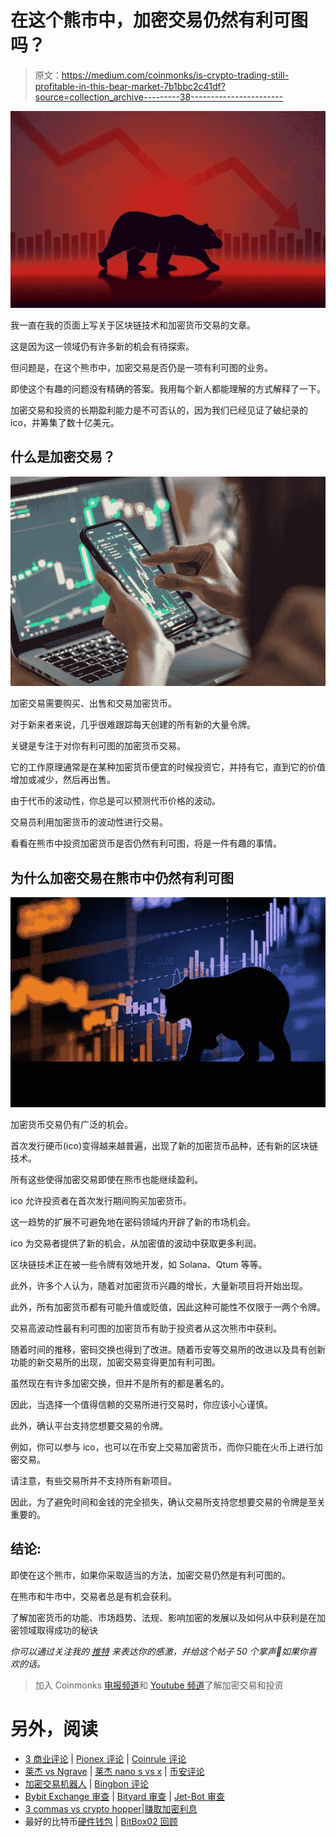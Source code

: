 # 在这个熊市中，加密交易仍然有利可图吗？

> 原文：<https://medium.com/coinmonks/is-crypto-trading-still-profitable-in-this-bear-market-7b1bbc2c41df?source=collection_archive---------38----------------------->

![](img/902ea88f638d3bc6b4deff8f2c4c9629.png)

我一直在我的页面上写关于区块链技术和加密货币交易的文章。

这是因为这一领域仍有许多新的机会有待探索。

但问题是，在这个熊市中，加密交易是否仍是一项有利可图的业务。

即使这个有趣的问题没有精确的答案。我用每个新人都能理解的方式解释了一下。

加密交易和投资的长期盈利能力是不可否认的，因为我们已经见证了破纪录的 ico，并筹集了数十亿美元。

## 什么是加密交易？

![](img/0740621e394c6af1c43bb5e0f964ff9a.png)

加密交易需要购买、出售和交易加密货币。

对于新来者来说，几乎很难跟踪每天创建的所有新的大量令牌。

关键是专注于对你有利可图的加密货币交易。

它的工作原理通常是在某种加密货币便宜的时候投资它，并持有它，直到它的价值增加或减少，然后再出售。

由于代币的波动性，你总是可以预测代币价格的波动。

交易员利用加密货币的波动性进行交易。

看看在熊市中投资加密货币是否仍然有利可图，将是一件有趣的事情。

## 为什么加密交易在熊市中仍然有利可图

![](img/e8544cdc4378a3f5b75c4a83113bbb3a.png)

加密货币交易仍有广泛的机会。

首次发行硬币(ico)变得越来越普遍，出现了新的加密货币品种，还有新的区块链技术。

所有这些使得加密交易即使在熊市也能继续盈利。

ico 允许投资者在首次发行期间购买加密货币。

这一趋势的扩展不可避免地在密码领域内开辟了新的市场机会。

ico 为交易者提供了新的机会，从加密值的波动中获取更多利润。

区块链技术正在被一些令牌有效地开发，如 Solana、Qtum 等等。

此外，许多个人认为，随着对加密货币兴趣的增长，大量新项目将开始出现。

此外，所有加密货币都有可能升值或贬值，因此这种可能性不仅限于一两个令牌。

交易高波动性最有利可图的加密货币有助于投资者从这次熊市中获利。

随着时间的推移，密码交换也得到了改进。随着币安等交易所的改进以及具有创新功能的新交易所的出现，加密交易变得更加有利可图。

虽然现在有许多加密交换，但并不是所有的都是著名的。

因此，当选择一个值得信赖的交易所进行交易时，你应该小心谨慎。

此外，确认平台支持您想要交易的令牌。

例如，你可以参与 ico，也可以在币安上交易加密货币，而你只能在火币上进行加密交易。

请注意，有些交易所并不支持所有新项目。

因此，为了避免时间和金钱的完全损失，确认交易所支持您想要交易的令牌是至关重要的。

## 结论:

即使在这个熊市，如果你采取适当的方法，加密交易仍然是有利可图的。

在熊市和牛市中，交易者总是有机会获利。

了解加密货币的功能、市场趋势、法规、影响加密的发展以及如何从中获利是在加密领域取得成功的秘诀

*你可以通过关注我的* [*推特*](https://mobile.twitter.com/bukzofWakanda) *来表达你的感激，并给这个帖子 50 个掌声👏如果你喜欢的话。*

> 加入 Coinmonks [电报频道](https://t.me/coincodecap)和 [Youtube 频道](https://www.youtube.com/c/coinmonks/videos)了解加密交易和投资

# 另外，阅读

*   [3 商业评论](/coinmonks/3commas-review-an-excellent-crypto-trading-bot-2020-1313a58bec92) | [Pionex 评论](https://coincodecap.com/pionex-review-exchange-with-crypto-trading-bot) | [Coinrule 评论](/coinmonks/coinrule-review-2021-a-beginner-friendly-crypto-trading-bot-daf0504848ba)
*   [莱杰 vs Ngrave](/coinmonks/ledger-vs-ngrave-zero-7e40f0c1d694) | [莱杰 nano s vs x](/coinmonks/ledger-nano-s-vs-x-battery-hardware-price-storage-59a6663fe3b0) | [币安评论](/coinmonks/binance-review-ee10d3bf3b6e)
*   [加密交易机器人](/coinmonks/crypto-trading-bot-c2ffce8acb2a) | [Bingbon 评论](https://coincodecap.com/bingbon-review)
*   [Bybit Exchange 审查](/coinmonks/bybit-exchange-review-dbd570019b71) | [Bityard 审查](https://coincodecap.com/bityard-reivew) | [Jet-Bot 审查](https://coincodecap.com/jet-bot-review)
*   [3 commas vs crypto hopper](/coinmonks/3commas-vs-pionex-vs-cryptohopper-best-crypto-bot-6a98d2baa203)|[赚取加密利息](/coinmonks/earn-crypto-interest-b10b810fdda3)
*   最好的比特币[硬件钱包](/coinmonks/hardware-wallets-dfa1211730c6) | [BitBox02 回顾](/coinmonks/bitbox02-review-your-swiss-bitcoin-hardware-wallet-c36c88fff29)